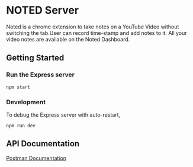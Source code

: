 # NOTED Server

Noted is a chrome extension to take notes on a YouTube Video without switching the tab.User can record time-stamp and add notes to it. All your video notes are available on the Noted Dashboard.

## Getting Started

### Run the Express server
```
npm start
```

### Development

To debug the Express server with auto-restart,
```
npm run dev
```

## API Documentation

[Postman Documentation](https://documenter.getpostman.com/view/17098275/Uyr8nxuR#53467c85-4451-4e63-a40c-f76a3d384ae7)
